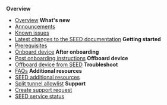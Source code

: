 **Overview**
  - [Overview](overview)
  **What's new**
  - [Announcements](announcements)
  - [Known issues](known-issues)
  - [Latest changes to the SEED documentation](document-history)
  **Getting started**  
  - [Prerequisites](prerequisites-for-onboarding)
  - [Onboard device](onboard-device/onboard-device-to-seed)
**After onboarding**    
  - [Post onboarding instructions](post-onboarding-instructions/post-onboarding-steps-and-verification)
**Offboard device**
  - [Offboard device from SEED](offboard-device/offboard-device-from-seed)
**Troubleshoot**
  - [FAQs](faqs/seed-faqs)
**Additional resources**  
  - [SEED additional resources](additional-resources/additional-resources)
  - [Split tunnel allowlist](additional-resources/split-tunnel-allowlist)
**Support**
  - [Create support request](raise-an-incident-support-request)
  - [SEED service status](seed-status)
